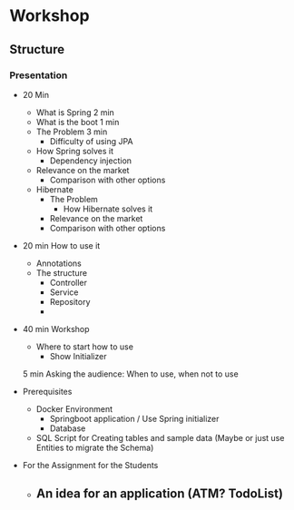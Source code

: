 # Workshop

## Structure

### Presentation

- 20 Min
  - What is Spring 2 min
  - What is the boot 1 min
  - The Problem 3 min
    - Difficulty of using JPA
  - How Spring solves it
    - Dependency injection
  - Relevance on the market
    - Comparison with other options
  - Hibernate
    - The Problem
        - How Hibernate solves it
    - Relevance on the market
    - Comparison with other options
    
  
- 20 min How to use it
  - Annotations
  - The structure
    - Controller
    - Service
    - Repository
    -

- 40 min Workshop
  - Where to start how to use
    - Show Initializer
  
  5 min Asking the audience: When to use, when not to use

- Prerequisites
  - Docker Environment
    - Springboot application / Use Spring initializer
    - Database
  - SQL Script for Creating tables and sample data (Maybe or just use Entities to migrate the Schema)
- For the Assignment for the Students

  - An idea for an application (ATM? TodoList)
    -
